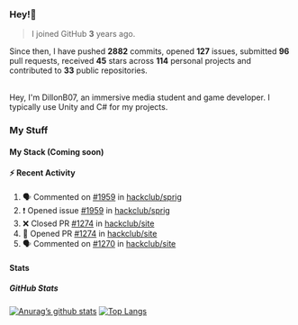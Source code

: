 ### Hey!👋
<!-- [![Banner](banner.png)](https://dillonb07.is-a.dev) -->


> I joined GitHub **3** years ago.

Since then, I have pushed **2882** commits, opened **127** issues, submitted **96** pull requests, received **45** stars across **114** personal projects and contributed to **33** public repositories.

<br>
Hey, I'm DillonB07, an immersive media student and game developer. I typically use Unity and C# for my projects.

<br>

### My Stuff

#### My Stack (Coming soon)

#### :zap: Recent Activity

<!--START_SECTION:activity-->
1. 🗣 Commented on [#1959](https://github.com/hackclub/sprig/issues/1959#issuecomment-2227287037) in [hackclub/sprig](https://github.com/hackclub/sprig)
2. ❗ Opened issue [#1959](https://github.com/hackclub/sprig/issues/1959) in [hackclub/sprig](https://github.com/hackclub/sprig)
3. ❌ Closed PR [#1274](https://github.com/hackclub/site/pull/1274) in [hackclub/site](https://github.com/hackclub/site)
4. 💪 Opened PR [#1274](https://github.com/hackclub/site/pull/1274) in [hackclub/site](https://github.com/hackclub/site)
5. 🗣 Commented on [#1270](https://github.com/hackclub/site/pull/1270#issuecomment-2211894554) in [hackclub/site](https://github.com/hackclub/site)
<!--END_SECTION:activity-->

#### Stats

##### GitHub Stats
[![Anurag’s github stats](https://github-readme-stats.vercel.app/api?username=dillonb07&show_icons=true&theme=radical)](https://github.com/dillonb07)
[![Top Langs](https://github-readme-stats.vercel.app/api/top-langs/?username=dillonb07&layout=compact&theme=radical)](https://github.com/dillonb07)

